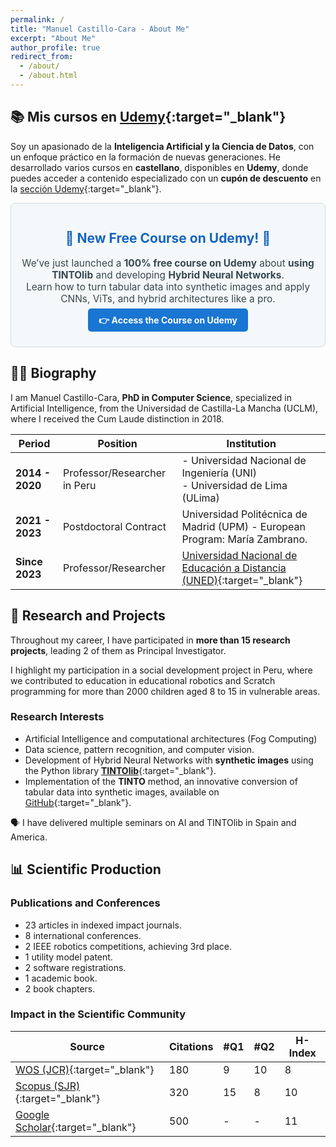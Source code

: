 ```yaml
---
permalink: /
title: "Manuel Castillo-Cara - About Me"
excerpt: "About Me"
author_profile: true
redirect_from: 
  - /about/
  - /about.html
---
```


## 📚 **Mis cursos en [Udemy](https://www.manuelcastillo.eu/udemy/){:target="_blank"}**  

Soy un apasionado de la **Inteligencia Artificial y la Ciencia de Datos**, con un enfoque práctico en la formación de nuevas generaciones. He desarrollado varios cursos en **castellano**, disponibles en **Udemy**, donde puedes acceder a contenido especializado con un **cupón de descuento** en la [sección Udemy](https://www.manuelcastillo.eu/udemy/){:target="_blank"}.  

<div style="border: 1px solid #cfd8dc; padding: 1em; margin-bottom: 2em; border-radius: 8px; background-color: #f5f8fa;">
  <h2 style="color: #1565c0; text-align: center;">🎉 New Free Course on Udemy! 🎉</h2>
  <p style="text-align: center; font-size: 1.1em; color: #37474f;">
    We’ve just launched a <strong>100% free course on Udemy</strong> about <strong>using TINTOlib</strong> and developing <strong>Hybrid Neural Networks</strong>.<br/>
    Learn how to turn tabular data into synthetic images and apply CNNs, ViTs, and hybrid architectures like a pro.
  </p>
  <p style="text-align: center;">
    <a href="https://www.udemy.com/course/tintolib-deep-learning-tabutar-data-con-imagenes-sinteticas/?referralCode=16B7C59C2E3B0BD249D0" 
       style="background-color: #1976d2; color: white; padding: 0.7em 1.2em; text-decoration: none; font-weight: bold; border-radius: 5px;">
      👉 Access the Course on Udemy
    </a>
  </p>
</div>


## 👨‍🎓 **Biography**  

I am Manuel Castillo-Cara, **PhD in Computer Science**, specialized in Artificial Intelligence, from the Universidad de Castilla-La Mancha (UCLM), where I received the Cum Laude distinction in 2018.  

| Period       | Position | Institution |
|--------------|------------------------------------------------|------------------------------------------------|
| **2014 - 2020** | Professor/Researcher in Peru | - Universidad Nacional de Ingeniería (UNI) <br> - Universidad de Lima (ULima) |
| **2021 - 2023** | Postdoctoral Contract | Universidad Politécnica de Madrid (UPM) - European Program: María Zambrano. |
| **Since 2023** | Professor/Researcher | [Universidad Nacional de Educación a Distancia (UNED)](https://www.uned.es/universidad/docentes/informatica/jose-manuel-castillo-cara.html){:target="_blank"} |

## 🔬 **Research and Projects**  

Throughout my career, I have participated in **more than 15 research projects**, leading 2 of them as Principal Investigator.  

I highlight my participation in a social development project in Peru, where we contributed to education in educational robotics and Scratch programming for more than 2000 children aged 8 to 15 in vulnerable areas.  

### **Research Interests**  
- Artificial Intelligence and computational architectures (Fog Computing)
- Data science, pattern recognition, and computer vision.  
- Development of Hybrid Neural Networks with **synthetic images** using the Python library [**TINTOlib**](https://tintolib.readthedocs.io/en/latest/tinto.html){:target="_blank"}.  
- Implementation of the **TINTO** method, an innovative conversion of tabular data into synthetic images, available on [GitHub](https://github.com/oeg-upm/TINTO){:target="_blank"}.  

🗣️ I have delivered multiple seminars on AI and TINTOlib in Spain and America.  

## 📊 **Scientific Production**  

### **Publications and Conferences**  
- 23 articles in indexed impact journals.  
- 8 international conferences.  
- 2 IEEE robotics competitions, achieving 3rd place.  
- 1 utility model patent.  
- 2 software registrations.  
- 1 academic book.  
- 2 book chapters.  

### **Impact in the Scientific Community**  

| Source | Citations | #Q1 | #Q2 | H-Index |
|--------|------|----|----|----------|
| [WOS (JCR)](https://www.webofscience.com/wos/author/record/O-9762-2017){:target="_blank"} | 180 | 9 | 10 | 8 |
| [Scopus (SJR)](https://www.scopus.com/authid/detail.uri?authorId=57200871251){:target="_blank"} | 320 | 15 | 8 | 10 |
| [Google Scholar](https://scholar.google.es/citations?hl=es&authuser=2&user=r0JytwIAAAAJ){:target="_blank"} | 500 | - | - | 11 |